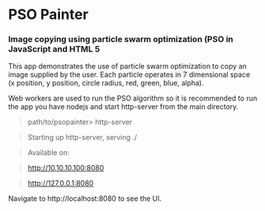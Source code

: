 # PSO Painter
### Image copying using particle swarm optimization (PSO in JavaScript and HTML 5

This app demonstrates the use of particle swarm optimization to copy an image supplied by the user. Each particle operates in 7 dimensional space (x position, y position, circle radius, red, green, blue, alpha).

Web workers are used to run the PSO algorithm so it is recommended to run the app you have nodejs and start http-server from the main directory.

> path/to/psopainter> http-server

> Starting up http-server, serving ./

> Available on:

>   http://10.10.10.100:8080

>   http://127.0.0.1:8080

Navigate to http://localhost:8080 to see the UI.
